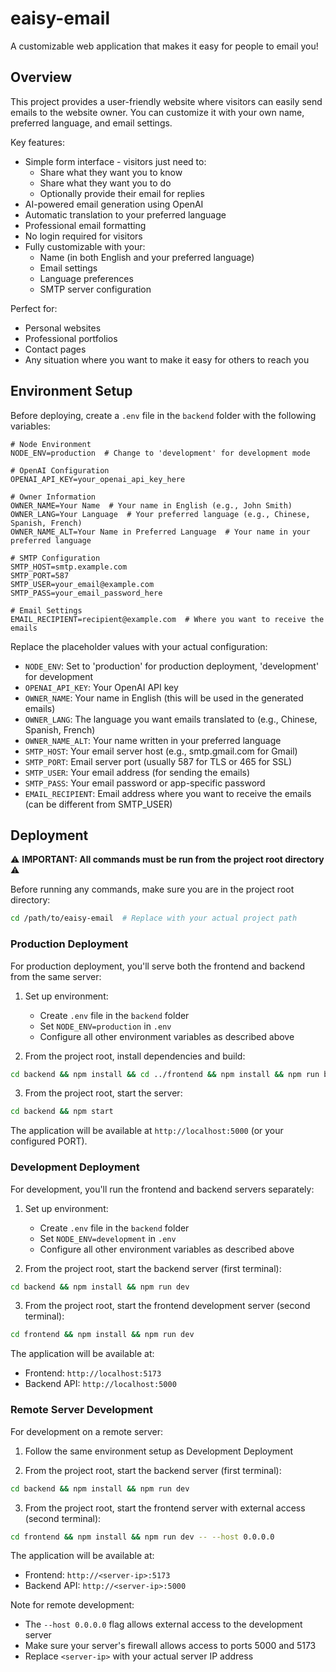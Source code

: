 # eaisy-email

A customizable web application that makes it easy for people to email you! 

## Overview

This project provides a user-friendly website where visitors can easily send emails to the website owner. You can customize it with your own name, preferred language, and email settings.

Key features:
- Simple form interface - visitors just need to:
  - Share what they want you to know
  - Share what they want you to do
  - Optionally provide their email for replies
- AI-powered email generation using OpenAI
- Automatic translation to your preferred language
- Professional email formatting
- No login required for visitors
- Fully customizable with your:
  - Name (in both English and your preferred language)
  - Email settings
  - Language preferences
  - SMTP server configuration

Perfect for:
- Personal websites
- Professional portfolios
- Contact pages
- Any situation where you want to make it easy for others to reach you

## Environment Setup

Before deploying, create a `.env` file in the `backend` folder with the following variables:

```env
# Node Environment
NODE_ENV=production  # Change to 'development' for development mode

# OpenAI Configuration
OPENAI_API_KEY=your_openai_api_key_here

# Owner Information
OWNER_NAME=Your Name  # Your name in English (e.g., John Smith)
OWNER_LANG=Your Language  # Your preferred language (e.g., Chinese, Spanish, French)
OWNER_NAME_ALT=Your Name in Preferred Language  # Your name in your preferred language

# SMTP Configuration
SMTP_HOST=smtp.example.com
SMTP_PORT=587
SMTP_USER=your_email@example.com
SMTP_PASS=your_email_password_here

# Email Settings
EMAIL_RECIPIENT=recipient@example.com  # Where you want to receive the emails
```

Replace the placeholder values with your actual configuration:
- `NODE_ENV`: Set to 'production' for production deployment, 'development' for development
- `OPENAI_API_KEY`: Your OpenAI API key
- `OWNER_NAME`: Your name in English (this will be used in the generated emails)
- `OWNER_LANG`: The language you want emails translated to (e.g., Chinese, Spanish, French)
- `OWNER_NAME_ALT`: Your name written in your preferred language
- `SMTP_HOST`: Your email server host (e.g., smtp.gmail.com for Gmail)
- `SMTP_PORT`: Email server port (usually 587 for TLS or 465 for SSL)
- `SMTP_USER`: Your email address (for sending the emails)
- `SMTP_PASS`: Your email password or app-specific password
- `EMAIL_RECIPIENT`: Email address where you want to receive the emails (can be different from SMTP_USER)

## Deployment

⚠️ **IMPORTANT: All commands must be run from the project root directory** ⚠️

Before running any commands, make sure you are in the project root directory:
```bash
cd /path/to/eaisy-email  # Replace with your actual project path
```

### Production Deployment

For production deployment, you'll serve both the frontend and backend from the same server:

1. Set up environment:
   - Create `.env` file in the `backend` folder
   - Set `NODE_ENV=production` in `.env`
   - Configure all other environment variables as described above

2. From the project root, install dependencies and build:
```bash
cd backend && npm install && cd ../frontend && npm install && npm run build && cd ../backend
```

3. From the project root, start the server:
```bash
cd backend && npm start
```

The application will be available at `http://localhost:5000` (or your configured PORT).

### Development Deployment

For development, you'll run the frontend and backend servers separately:

1. Set up environment:
   - Create `.env` file in the `backend` folder
   - Set `NODE_ENV=development` in `.env`
   - Configure all other environment variables as described above

2. From the project root, start the backend server (first terminal):
```bash
cd backend && npm install && npm run dev
```

3. From the project root, start the frontend development server (second terminal):
```bash
cd frontend && npm install && npm run dev
```

The application will be available at:
- Frontend: `http://localhost:5173`
- Backend API: `http://localhost:5000`

### Remote Server Development

For development on a remote server:

1. Follow the same environment setup as Development Deployment

2. From the project root, start the backend server (first terminal):
```bash
cd backend && npm install && npm run dev
```

3. From the project root, start the frontend server with external access (second terminal):
```bash
cd frontend && npm install && npm run dev -- --host 0.0.0.0
```

The application will be available at:
- Frontend: `http://<server-ip>:5173`
- Backend API: `http://<server-ip>:5000`

Note for remote development:
- The `--host 0.0.0.0` flag allows external access to the development server
- Make sure your server's firewall allows access to ports 5000 and 5173
- Replace `<server-ip>` with your actual server IP address